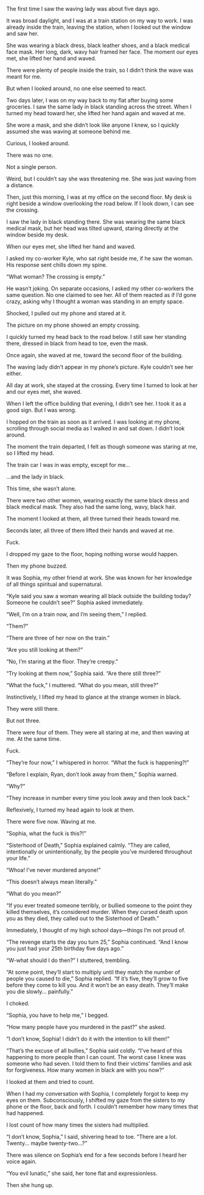 The first time I saw the waving lady was about five days ago.

It was broad daylight, and I was at a train station on my way to work. I was already inside the train, leaving the station, when I looked out the window and saw her.

She was wearing a black dress, black leather shoes, and a black medical face mask. Her long, dark, wavy hair framed her face. The moment our eyes met, she lifted her hand and waved.

There were plenty of people inside the train, so I didn’t think the wave was meant for me.

But when I looked around, no one else seemed to react.

Two days later, I was on my way back to my flat after buying some groceries. I saw the same lady in black standing across the street. When I turned my head toward her, she lifted her hand again and waved at me.

She wore a mask, and she didn’t look like anyone I knew, so I quickly assumed she was waving at someone behind me.

Curious, I looked around.

There was no one.

Not a single person.

Weird, but I couldn’t say she was threatening me. She was just waving from a distance.

Then, just this morning, I was at my office on the second floor. My desk is right beside a window overlooking the road below. If I look down, I can see the crossing.

I saw the lady in black standing there. She was wearing the same black medical mask, but her head was tilted upward, staring directly at the window beside my desk.

When our eyes met, she lifted her hand and waved.

I asked my co-worker Kyle, who sat right beside me, if he saw the woman. His response sent chills down my spine.

“What woman? The crossing is empty.”

He wasn’t joking. On separate occasions, I asked my other co-workers the same question. No one claimed to see her. All of them reacted as if I’d gone crazy, asking why I thought a woman was standing in an empty space.

Shocked, I pulled out my phone and stared at it.

The picture on my phone showed an empty crossing.

I quickly turned my head back to the road below. I still saw her standing there, dressed in black from head to toe, even the mask.

Once again, she waved at me, toward the second floor of the building.

The waving lady didn’t appear in my phone’s picture. Kyle couldn’t see her either.

All day at work, she stayed at the crossing. Every time I turned to look at her and our eyes met, she waved.

When I left the office building that evening, I didn’t see her. I took it as a good sign. But I was wrong.

I hopped on the train as soon as it arrived. I was looking at my phone, scrolling through social media as I walked in and sat down. I didn’t look around.

The moment the train departed, I felt as though someone was staring at me, so I lifted my head.

The train car I was in was empty, except for me...

...and the lady in black.

This time, she wasn’t alone.

There were two other women, wearing exactly the same black dress and black medical mask. They also had the same long, wavy, black hair.

The moment I looked at them, all three turned their heads toward me.

Seconds later, all three of them lifted their hands and waved at me.

Fuck.

I dropped my gaze to the floor, hoping nothing worse would happen.

Then my phone buzzed.

It was Sophia, my other friend at work. She was known for her knowledge of all things spiritual and supernatural.

“Kyle said you saw a woman wearing all black outside the building today? Someone he couldn’t see?” Sophia asked immediately.

“Well, I’m on a train now, and I’m seeing them,” I replied.

“Them?”

“There are three of her now on the train.”

“Are you still looking at them?”

“No, I’m staring at the floor. They’re creepy.”

“Try looking at them now,” Sophia said. “Are there still three?”

“What the fuck,” I muttered. “What do you mean, still three?”

Instinctively, I lifted my head to glance at the strange women in black.

They were still there.

But not three.

There were four of them. They were all staring at me, and then waving at me. At the same time.

Fuck.

“They’re four now,” I whispered in horror. “What the fuck is happening?!”

“Before I explain, Ryan, don’t look away from them,” Sophia warned.

“Why?”

“They increase in number every time you look away and then look back.”

Reflexively, I turned my head again to look at them.

There were five now. Waving at me.

“Sophia, what the fuck is this?!”

“Sisterhood of Death,” Sophia explained calmly. “They are called, intentionally or unintentionally, by the people you’ve murdered throughout your life.”

“Whoa! I’ve never murdered anyone!”

“This doesn’t always mean literally.”

“What do you mean?”

“If you ever treated someone terribly, or bullied someone to the point they killed themselves, it’s considered murder. When they cursed death upon you as they died, they called out to the Sisterhood of Death.”

Immediately, I thought of my high school days—things I’m not proud of.

“The revenge starts the day you turn 25,” Sophia continued. “And I know you just had your 25th birthday five days ago.”

“W-what should I do then?” I stuttered, trembling.

“At some point, they’ll start to multiply until they match the number of people you caused to die,” Sophia replied. “If it’s five, they’ll grow to five before they come to kill you. And it won’t be an easy death. They’ll make you die slowly... painfully.”

I choked.

“Sophia, you have to help me,” I begged.

“How many people have you murdered in the past?” she asked.

“I don’t know, Sophia! I didn’t do it with the intention to kill them!”

“That’s the excuse of all bullies,” Sophia said coldly. “I’ve heard of this happening to more people than I can count. The worst case I knew was someone who had seven. I told them to find their victims’ families and ask for forgiveness. How many women in black are with you now?”

I looked at them and tried to count.

When I had my conversation with Sophia, I completely forgot to keep my eyes on them. Subconsciously, I shifted my gaze from the sisters to my phone or the floor, back and forth. I couldn’t remember how many times that had happened.

I lost count of how many times the sisters had multiplied.

“I don’t know, Sophia,” I said, shivering head to toe. “There are a lot. Twenty... maybe twenty-two...?”

There was silence on Sophia’s end for a few seconds before I heard her voice again.

“You evil lunatic,” she said, her tone flat and expressionless.

Then she hung up.